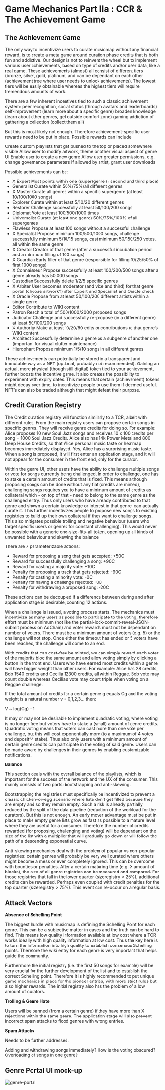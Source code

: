 # Game Mechanics Part IIa : CCR & The Achievement Game

## The Achievement Game

The only way to incentivize users to curate musicmap without any financial reward, is to create a meta game around curation phase credits that is both fun and addictive. Our design is not to reinvent the wheel but to implement various user achievements, based on type of credits and/or user data, like a real game. These achievements (almost) all consist of different tiers (bronze, silver, gold, platinum) and can be dependant on each other (achievement tree where user needs to unlock achievements). The lowest tiers will be easily obtainable whereas the highest tiers will require tremendous amounts of work.

There are a few inherent incentives tied to such a classic achievement system:
peer recognition, social status (through avatars and leaderboards)
self-improvement (learn more about a specific genre)
broaden knowledge (learn about other genres, get outside comfort zone)
gaming addiction of gathering a collection (collect them all)

But this is most likely not enough. Therefore achievement-specific user rewards need to be put in place. Possible rewards can include:

Create custom playlists that get pushed to the top or placed somewhere visible
Allow user to modify artwork, theme or other visual aspect of genre UI
Enable user to create a new genre
Allow user greater permissions, e.g. change governance parameters
If allowed by artist, grant user downloads


Possible achievements can be:

* X Expert                 Most points within one (super)genre (+second and third place)
* Generalist             Curate within 50%/75%/all different genres
* X Master                Curate all genres within a specific supergenre (at least 10/100/1000 songs)
* Explorer                 Curate within at least 5/10/20 different genres
* Restorer                Challenge successfully at least 50/100/200 songs
* Diplomat               Vote at least 100/500/1000 times
* Universalist           Curate (at least one genre) 50%/75%/100% of all supergenres
* Flawless                 Propose at least 100 songs without a successful challenge
* X Specialist            Propose minimum 100/500/1000 songs, challenge successfully minimum 5/10/15 songs, cast minimum 50/150/250 votes, all within the same genre
* X Creator               Creator of that genre (after a successful incubation period and a minimum filling of 100 songs)
* X Guardian            Early filler of that genre (responsible for filling 10/25/50% of first 1000 songs)
* X Connaisseur       Propose successfully at least 100/200/500 songs after a genre already has 50.000 songs
* Custodian              Successfully delete 1/2/5 specific genres
* X Arbiter               User becomes moderator (and vice and third) for that genre portal (choose artwork?) after Expert and Specialist and Oracle check
* X Oracle                 Propose from at least 50/100/200 different artists within a single genre
* Editor                     Contribute to WIKI content
* Patron                    Reach a total of 500/1000/2000 proposed songs
* Judicator                Challenge and successfully re-propose (in a different genre) at least 50/100/200 songs
* X Authority           Make at least 10/20/50 edits or contributions to that genre’s WIKI content
* Architect               Successfully determine a genre as a subgenre of another one (important for visual clutter maintenance)
* Hierophant           Propose minimum 1/5/10 songs in all different genres


These achievements can potentially be stored in a transparent and immutable way as a NFT (optional, probably not recommended). Gaining an actual, more physical (though still digital) token tied to your achievement, further boosts the incentive game. It also creates the possibility to experiment with expiry dates. This means that certain (achievement) tokens might decay over time, to incentivize people to use them if deemed useful. NFT’s can also be traded although that might defeat their purpose.



## Credit Curation Registry

The Credit curation registry will function similarly to a TCR, albeit with different rules. From the main registry users can propose certain songs in specific genres. They will receive genre credits for doing so. For example: Alice proposes 10 new Soul Jazz songs and receives 10 x 100 credits per song = 1000 Soul Jazz Credits. Alice also has 14k Power Metal and 800 Deep House Credits, so that Alice personal music taste or heatmap becomes immediately displayed. Yes, Alice has a surprising music taste. When a song is proposed, it will first enter an application stage, and it will not appear for the consumer in the front end, only for the curator. 

Within the genre UI, other users have the ability to challenge multiple songs or vote for songs currently being challenged. In order to challenge, one has to stake a certain amount of credits that is fixed. This means although proposing songs can be done without any fiat (credits are minted), challenging songs requires you to have a minimum amount of credits as collateral which - on top of that - need to belong to the same genre as the challenged entry. Thus only users who have already contributed to that genre and shown a certain knowledge or interest in that genre, can actually curate it. This further incentivizes people to propose new songs to existing registries to build up their own collateral if they want to challenge songs. This also mitigates possible trolling and negative behaviour (users who target specific users or genres for constant challenging). This would never be possible with a generic one-size-fits-all token, opening up all kinds of unwanted behaviour and skewing the balance.

There are 7 parameterizable actions:
* Reward for proposing a song that gets accepted:                 +50C
* Reward for successfully challenging a song:                    +90C
* Reward for casting a majority vote:                        +10C
* Penalty for proposing a track that gets rejected:                    -90C
* Penalty for casting a minority vote:                        -0C
* Penalty for having a challenge rejected:                        -0C
* Penalty for withdrawing a proposed song:                    -20C

These actions can be decoupled if a difference between during and after application stage is desirable, counting 12 actions.

When a challenge is issued, a voting process starts. The mechanics must incentivize as many users as possible to participate to the voting, therefore effort must be minimum (not like the partial-lock-commit-reveal-JSON-submit process on AdChain) and voter rewards must not be dependant on number of voters. There must be a minimum amount of voters (e.g. 5) or the challenge will not stop. Once either the timeout has ended or 5 voters have been reached, the challenge will come to an end.

With credits that can cost-free be minted, we can simply reward each voter of the majority bloc the same amount and allow voting simply by clicking a button in the front end. Users who have earned most credits within a genre will have bigger weight than other users. For example: Alice has 28 credits, Bob 1540 credits and Cecilia 12300 credits, all within Reggae. Bob vote may count double whereas Cecilia’s vote may count triple when voting on a Reggae challenge.

If the total amount of credits for a certain genre g equals Cg and the voting weight is a natural number v = 0,1,2,3… then:

V ~ log(Cg) - 1

It may or may not be desirable to implement quadratic voting, where voting is no longer free but voters have to stake a (small) amount of genre credits. Quadratic voting means that voters can cast more than one vote per challenge, but this will cost exponentially more (to a maximum of 4 votes and deposit^4 stake). Thus also only users with a minimum amount of certain genre credits can participate in the voting of said genre. Users can be made aware by challenges in their genres by enabling customizable notifications.




**Balance**

This section deals with the overall balance of the playlists, which is important for the success of the network and the UX of the consumer. This mainly consists of two parts: bootstrapping and anti-skewing.

Bootstrapping the registries must specifically be incentivized to prevent a classic chicken-or-egg scenario where lists don’t get filled because they are empty and so they remain empty. Such a risk is already partially reduced by the split of the data pipeline (reduction of the workload for the curators). But this is not enough. An early mover advantage must be put in place to make empty genre lists grow as fast as possible to a mature level where they are useful for a consumer. Therefore the number of credits rewarded (for proposing, challenging and voting) will be dependant on the size of the list with a multiplier that will gradually go down or will follow the path of a descending exponential curve.

Anti-skewing mechanics deal with the problem of popular vs non-popular registries: certain genres will probably be very well curated where others might become a mess or even completely ignored. This can be overcome with bounties or penalties. After a certain maturing time (e.g. X amount of blocks), the size of all genre registries can be measured and compared. For those registries that fall in the lower quarter (sizeregistry < 25%), additional credits can be rewarded. Perhaps even coupled with credit penalties for the top quarter (sizeregistry > 75%). This event can re-occur on a regular basis.



## Attack Vectors


**Absence of Schelling Point**

The biggest hurdle with musicmap is defining the Schelling Point for each genre. This can be a subjective matter in cases and the truth can be hard to find. This means low quality information available at low cost where a TCR works ideally with high quality information at low cost. Thus the key here is to turn the information into high quality to establish consensus Schelling points. Therefore the wiki entry for each genre is very important that helps guide the community. 

Furthermore the initial registry (i.e. the first 50 songs for example) will be very crucial for the further development of the list and to establish the correct Schelling point. Therefore it is highly recommended to put unique game mechanics in place for the pioneer entries, with more strict rules but also higher rewards. The initial registry also has the problem of a low amount of curators. 


**Trolling & Genre Hate**

Users will be banned (from a certain genre) if they have more than X rejections within the same genre. The application stage will also prevent incorrect spam attacks to flood genres with wrong entries.


**Spam Attacks**

Needs to be further addressed.


Adding and withdrawing songs immediately?
How is the voting obscured?
Overloading of songs in one genre?


## Genre Portal UI mock-up

![genre-portal](./UI%20sketch%20-%20genre%20portal%20IIa.png)
